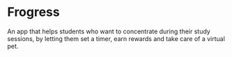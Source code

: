 # Frogress

An app that helps students who want to concentrate during their study sessions, by letting them set a timer, earn rewards and take care of a virtual pet.
